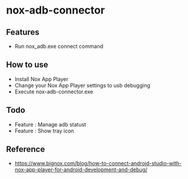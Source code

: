 # nox-adb-connector


## Features
- Run nox_adb.exe connect command


## How to use
- Install Nox App Player
- Change your Nox App Player settings to usb debugging
- Execute nox-adb-connector.exe


## Todo
- Feature : Manage adb statust
- Feature : Show tray icon


## Reference
- https://www.bignox.com/blog/how-to-connect-android-studio-with-nox-app-player-for-android-development-and-debug/
